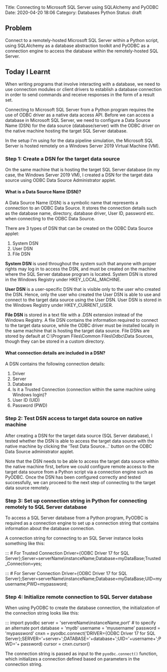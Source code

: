 Title: Connecting to Microsoft SQL Server using SQLAlchemy and PyODBC
Date: 2020-04-20 18:06
Category: Databases Python
Status: draft

## Problem

Connect to a remotely-hosted Microsoft SQL Server within a Python script, using SQLAlchemy as a database abstraction toolkit and PyODBC as a connection engine to access the database within the remotely-hosted SQL Server.

## Today I Learnt

When writing programs that involve interacting with a database, we need to use connection modules or client drivers to establish a database connection in order to send commands and receive responses in the form of a result set.

Connecting to Microsoft SQL Server from a Python program requires the use of ODBC driver as a native data access API. Before we can access a database in Microsoft SQL Server, we need to configure a Data Source Name (DSN) for the data source (database/server) with the ODBC driver on the native machine hosting the target SQL Server database.

In the setup I'm using for the data pipeline simulation, the Microsoft SQL Server is hosted remotely on a Windows Server 2019 Virtual Machine (VM).

### Step 1: Create a DSN for the target data source

On the same machine that is hosting the target SQL Server database (in my case, the Windows Server 2019 VM), I created a DSN for the target data source using ODBC Data Source Administrator applet.

#### What is a Data Source Name (DSN)?

A Data Source Name (DSN) is a symbolic name that represents a connection to an ODBC Data Source. It stores the connection details such as the database name, directory, database driver, User ID, password etc. when connecting to the ODBC Data Source.

There are 3 types of DSN that can be created on the ODBC Data Source applet:

1. System DSN
2. User DSN
3. File DSN

**System DSN** is used throughout the system such that anyone with proper rights may log in to access the DSN, and must be created on the machine where the SQL Server database program is located. System DSN is stored in the Windows Registry under HKEY_LOCAL_MACHINE.

**User DSN** is a user-specific DSN that is visible only to the user who created the DSN. Hence, only the user who created the User DSN is able to use and connect to the target data source using the User DSN. User DSN is stored in the Windows Registry under HKEY_CURRENT_USER.

**File DSN** is stored in a text file with a .DSN extension instead of the Windows Registry. A file DSN contains the information required to connect to the target data source, while the ODBC driver must be installed locally in the same machine that is hosting the target data source. File DSNs are stored by default at C:\Program Files\Common Files\Odbc\Data Sources, though they can be stored in a custom directory.

#### What connection details are included in a DSN?

A DSN contains the following connection details:

1. Driver
2. Server
3. Database
4. Is it a Trusted Connection (connection within the same machine using Windows login)?
5. User ID (UID)
6. Password (PWD)

### Step 2: Test DSN access to target data source on native machine

After creating a DSN for the target data source (SQL Server database), I tested whether the DSN is able to access the target data source with the native machine by clicking the 'Test Data Source...' button on the ODBC Data Source administrator applet. 

Note that the DSN needs to be able to access the target data source within the native machine first, before we could configure remote access to the target data source from a Python script via a connection engine such as PyODBC. Once the DSN has been configured correctly and tested successfully, we can proceed to the next step of connecting to the target data source remotely. 

### Step 3: Set up connection string in Python for connecting remotely to SQL Server database

To access a SQL Server database from a Python program, PyODBC is required as a connection engine to set up a connection string that contains information about the database connection.

A connection string for connecting to an SQL Server instance looks something like this:

:::
    # For Trusted Connection
    Driver={ODBC Driver 17 for SQL Server};Server=serverName\instanceName;Database=myDataBase;Trusted_Connection=yes;

:::
    # For Server Connection
    Driver={ODBC Driver 17 for SQL Server};Server=serverName\instanceName;Database=myDataBase;UID=myusername;PWD=mypassword;

### Step 4: Initialize remote connection to SQL Server database

When using PyODBC to create the database connection, the initialization of the connection string looks like this:

:::
    import pyodbc 
    server = 'servereName\instanceName,port' # to specify an alternate port
    database = 'mydb' 
    username = 'myusername' 
    password = 'mypassword' 
    cnxn = pyodbc.connect('DRIVER={ODBC Driver 17 for SQL Server};SERVER='+server+';DATABASE='+database+';UID='+username+';PWD='+ password)
    cursor = cnxn.cursor()

The connection string is passed as input to the ``pyodbc.connect()`` function, which initializes a connection defined based on parameters in the connection string.